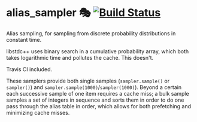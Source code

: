 # alias_sampler 🎭 [![Build Status](https://travis-ci.com/dnbaker/alias_sampler.svg?branch=master)](https://travis-ci.com/dnbaker/alias_sampler)

Alias sampling, for sampling from discrete probability distributions in constant time.

libstdc++ uses binary search in a cumulative probability array, which both takes logarithmic time and pollutes the cache. This doesn't.

Travis CI included.

These samplers provide both single samples (`sampler.sample()` or `sampler()`) and `sampler.sample(1000)`/`sampler(1000)`).
Beyond a certain each successive sample of one item requires a cache miss; a bulk sample samples a set of integers
in sequence and sorts them in order to do one pass through the alias table in order, which allows for both prefetching and minimizing cache misses.
